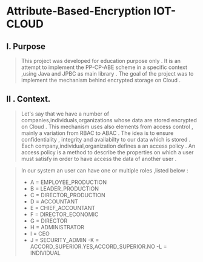 # Attribute-Based-Encryption IOT-CLOUD

## I. Purpose 
> This project was developed for education purpose only . It is an attempt to implement the PP-CP-ABE scheme in a specific context ,using Java and JPBC as main library . The goal of the project was to implement the mechanism behind encrypted storage on Cloud . 

## II . Context.
> Let's say that we have a number of companies,individuals,organizations whose data are stored encrypted on Cloud . This mechanism uses also elements from 
access control , mainly a variation from RBAC to ABAC . The idea is to ensure confidentiality , integrity and availabilty to our data which is stored . 
Each company,individual,organization defines a an access policy . An access policy is a method to describe the properties on which a user must satisfy in order to have access the data of another user . 

> In our system an user can have one or multiple roles ,listed below :
> - A = EMPLOYEE_PRODUCTION
> - B = LEADER_PRODUCTION 
> - C = DIRECTOR_PRODUCTION 
> - D = ACCOUNTANT
> - E = CHIEF_ACCOUNTANT
> - F = DIRECTOR_ECONOMIC
> - G = DIRECTOR
> - H = ADMINISTRATOR
> - I = CEO
> - J = SECURITY_ADMIN 
>  -K = ACCORD_SUPERIOR.YES,ACCORD_SUPERIOR.NO
>  -L = INDIVIDUAL 
